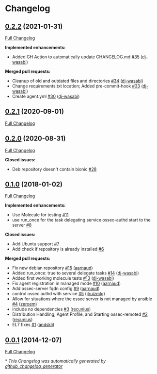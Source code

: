 # Changelog

## [0.2.2](https://github.com/dj-wasabi/ansible-ossec-agent/tree/0.2.2) (2021-01-31)

[Full Changelog](https://github.com/dj-wasabi/ansible-ossec-agent/compare/0.2.1...0.2.2)

**Implemented enhancements:**

- Added GH Action to automatically update CHANGELOG.md [\#35](https://github.com/dj-wasabi/ansible-ossec-agent/pull/35) ([dj-wasabi](https://github.com/dj-wasabi))

**Merged pull requests:**

- Cleanup of old and outdated files and directories [\#34](https://github.com/dj-wasabi/ansible-ossec-agent/pull/34) ([dj-wasabi](https://github.com/dj-wasabi))
- Change requirements.txt location; Added pre-commit-hook [\#33](https://github.com/dj-wasabi/ansible-ossec-agent/pull/33) ([dj-wasabi](https://github.com/dj-wasabi))
- Create agent.yml [\#30](https://github.com/dj-wasabi/ansible-ossec-agent/pull/30) ([dj-wasabi](https://github.com/dj-wasabi))

## [0.2.1](https://github.com/dj-wasabi/ansible-ossec-agent/tree/0.2.1) (2020-09-01)

[Full Changelog](https://github.com/dj-wasabi/ansible-ossec-agent/compare/0.2.0...0.2.1)

## [0.2.0](https://github.com/dj-wasabi/ansible-ossec-agent/tree/0.2.0) (2020-08-31)

[Full Changelog](https://github.com/dj-wasabi/ansible-ossec-agent/compare/0.1.0...0.2.0)

**Closed issues:**

- Deb repository doesn't contain bionic [\#28](https://github.com/dj-wasabi/ansible-ossec-agent/issues/28)

## [0.1.0](https://github.com/dj-wasabi/ansible-ossec-agent/tree/0.1.0) (2018-01-02)

[Full Changelog](https://github.com/dj-wasabi/ansible-ossec-agent/compare/0.0.1...0.1.0)

**Implemented enhancements:**

- Use Molecule for testing [\#11](https://github.com/dj-wasabi/ansible-ossec-agent/issues/11)
- use run\_once for the task delegating service ossec-authd start to the server [\#8](https://github.com/dj-wasabi/ansible-ossec-agent/issues/8)

**Closed issues:**

- Add Ubuntu support [\#7](https://github.com/dj-wasabi/ansible-ossec-agent/issues/7)
- Add check if repository is already installed [\#6](https://github.com/dj-wasabi/ansible-ossec-agent/issues/6)

**Merged pull requests:**

- Fix new debian repository [\#15](https://github.com/dj-wasabi/ansible-ossec-agent/pull/15) ([aarnaud](https://github.com/aarnaud))
- Added run\_once: true to several delegate tasks [\#14](https://github.com/dj-wasabi/ansible-ossec-agent/pull/14) ([dj-wasabi](https://github.com/dj-wasabi))
- Added first working molecule tests [\#13](https://github.com/dj-wasabi/ansible-ossec-agent/pull/13) ([dj-wasabi](https://github.com/dj-wasabi))
- Fix agent registration in managed mode [\#10](https://github.com/dj-wasabi/ansible-ossec-agent/pull/10) ([aarnaud](https://github.com/aarnaud))
- Add ossec-server fqdn config [\#9](https://github.com/dj-wasabi/ansible-ossec-agent/pull/9) ([aarnaud](https://github.com/aarnaud))
- control ossec authd with service [\#5](https://github.com/dj-wasabi/ansible-ossec-agent/pull/5) ([jlruizmlg](https://github.com/jlruizmlg))
- Allow for situations where the ossec server is not managed by ansible [\#4](https://github.com/dj-wasabi/ansible-ossec-agent/pull/4) ([zeroem](https://github.com/zeroem))
- include no dependencies [\#3](https://github.com/dj-wasabi/ansible-ossec-agent/pull/3) ([recunius](https://github.com/recunius))
- Distribution Handling, Agent Profile, and Starting ossec-remoted [\#2](https://github.com/dj-wasabi/ansible-ossec-agent/pull/2) ([recunius](https://github.com/recunius))
- EL7 fixes [\#1](https://github.com/dj-wasabi/ansible-ossec-agent/pull/1) ([andskli](https://github.com/andskli))

## [0.0.1](https://github.com/dj-wasabi/ansible-ossec-agent/tree/0.0.1) (2014-12-07)

[Full Changelog](https://github.com/dj-wasabi/ansible-ossec-agent/compare/38403ca945c6881451454b81aa41978d6100385c...0.0.1)



\* *This Changelog was automatically generated by [github_changelog_generator](https://github.com/github-changelog-generator/github-changelog-generator)*
